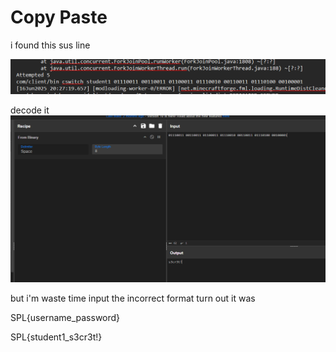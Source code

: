 # Copy Paste

i found this sus line

![alt text](image.png)

decode it 
![alt text](image-1.png)

but i'm waste time input the incorrect format turn out it was

SPL{username_password}

SPL{student1_s3cr3t!}